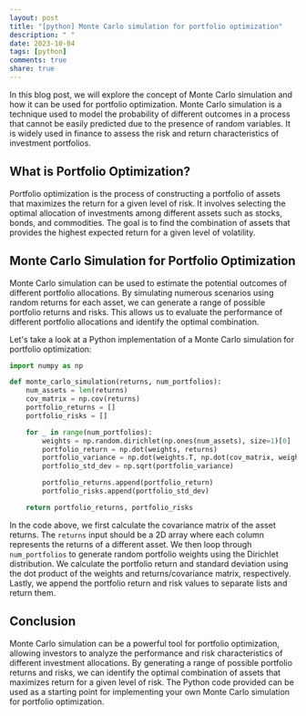 ```yaml
---
layout: post
title: "[python] Monte Carlo simulation for portfolio optimization"
description: " "
date: 2023-10-04
tags: [python]
comments: true
share: true
---
```


In this blog post, we will explore the concept of Monte Carlo simulation and how it can be used for portfolio optimization. Monte Carlo simulation is a technique used to model the probability of different outcomes in a process that cannot be easily predicted due to the presence of random variables. It is widely used in finance to assess the risk and return characteristics of investment portfolios.

## What is Portfolio Optimization?
Portfolio optimization is the process of constructing a portfolio of assets that maximizes the return for a given level of risk. It involves selecting the optimal allocation of investments among different assets such as stocks, bonds, and commodities. The goal is to find the combination of assets that provides the highest expected return for a given level of volatility.

## Monte Carlo Simulation for Portfolio Optimization
Monte Carlo simulation can be used to estimate the potential outcomes of different portfolio allocations. By simulating numerous scenarios using random returns for each asset, we can generate a range of possible portfolio returns and risks. This allows us to evaluate the performance of different portfolio allocations and identify the optimal combination.

Let's take a look at a Python implementation of a Monte Carlo simulation for portfolio optimization:

```python
import numpy as np

def monte_carlo_simulation(returns, num_portfolios):
    num_assets = len(returns)
    cov_matrix = np.cov(returns)
    portfolio_returns = []
    portfolio_risks = []

    for _ in range(num_portfolios):
        weights = np.random.dirichlet(np.ones(num_assets), size=1)[0]
        portfolio_return = np.dot(weights, returns)
        portfolio_variance = np.dot(weights.T, np.dot(cov_matrix, weights))
        portfolio_std_dev = np.sqrt(portfolio_variance)

        portfolio_returns.append(portfolio_return)
        portfolio_risks.append(portfolio_std_dev)

    return portfolio_returns, portfolio_risks
```

In the code above, we first calculate the covariance matrix of the asset returns. The `returns` input should be a 2D array where each column represents the returns of a different asset. We then loop through `num_portfolios` to generate random portfolio weights using the Dirichlet distribution. We calculate the portfolio return and standard deviation using the dot product of the weights and returns/covariance matrix, respectively. Lastly, we append the portfolio return and risk values to separate lists and return them.

## Conclusion
Monte Carlo simulation can be a powerful tool for portfolio optimization, allowing investors to analyze the performance and risk characteristics of different investment allocations. By generating a range of possible portfolio returns and risks, we can identify the optimal combination of assets that maximizes return for a given level of risk. The Python code provided can be used as a starting point for implementing your own Monte Carlo simulation for portfolio optimization.
